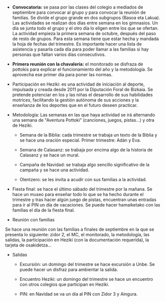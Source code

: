 [nombre]: <> (Primer Trimestre)
[sidebar]: <> (1º Trimestre)
[icon]: <> (fa-1)
[exit]: <> (exit)

-   **Convocatoria:** se pasa por las clases del colegio a mediados de septiembre para convocar al grupo y para convocar la reunión de familias. Se divide el grupo grande en dos subgrupos (Basoa eta Lakua). Las actividades se realizan dos días entre semana en los gimnasios. Un día se junta todo el grupo y el otro día lo eligen entre los que se ofertan. La actividad empieza la primera semana de octubre, después del paso de resto de grupos. Para esta semana tiene que estar hecha y mandada la hoja de fechas del trimestre. Es importante hacer una lista de asistencia y pasarla cada día para poder llamar a las familias si hay personas que faltan varios días consecutivos.

-   **Primera reunión con la chavalería:** el monitorado se disfraza de pottokis para explicar el funcionamiento del año y la metodología. Se aprovecha ese primer día para poner las normas.

-   Participación en Heziki: es una actividad de iniciación al deporte, impulsada y creada desde 2011 por la Diputación Foral de Bizkaia. Se pretende potenciar en los y las niñas el desarrollo de sus habilidades motrices, facilitando la gestión autónoma de sus acciones y la enseñanza de los deportes que en el futuro deseen practicar.

-   Metodología: Las semanas en las que haya actividad se irá alternando una semana de "Aventura Pottoki" (canciones, juegos, pistas...) y otra de Heziki. 

    -   Semana de la Biblia: cada trimestre se trabaja un texto de la Biblia y se hace una oración especial. Primer trimestre: Adán y Eva. 

    -   Semana de Calasanz: se trabaja por encima algo de la historia de Calasanz y se hace un mural.

    -   Campaña de Navidad: se trabaja algo sencillo significativo de la campaña y se hace una actividad. 

    -   Olentzero: se les invita a acudir con sus familias a la actividad.

-   Fiesta final: se hace el último sábado del trimestre por la mañana. Se hace un museo para enseñar todo lo que se ha hecho durante el trimestre y tras hacer algún juego de pistas, encuentran unas entradas para ir al PIN un día de vacaciones. Se puede hacer hamaiketako con las familias el día de la fiesta final.

-   Reunión con familias

Se hace una reunión con las familias a finales de septiembre en la que se presenta lo siguiente: zidor 2, el MC, el monitorado, la metodología, las salidas, la participación en Heziki (con la documentación requerida), la tarjeta de osakidetza...

-   Salidas

    -   Excursión: un domingo del trimestre se hace excursión a Unbe. Se puede hacer un disfraz para ambientar la salida. 

    -   Encuentro Heziki: un domingo del trimestre se hace un encuentro con otros colegios que participan en Heziki. 

    -   PIN: en Navidad se va un día al PIN con Zidor 3 y Aingura.